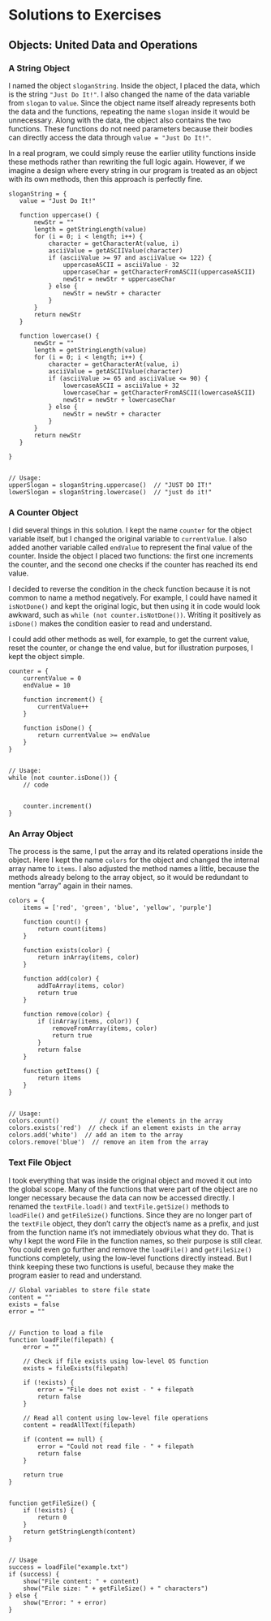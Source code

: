 # Solutions to Exercises

## Objects: United Data and Operations

### A String Object

 I named the object `sloganString`. Inside the object, I placed the data, which is the string `"Just Do It!"`. I also changed the name of the data variable from `slogan` to `value`. Since the object name itself already represents both the data and the functions, repeating the name `slogan` inside it would be unnecessary. Along with the data, the object also contains the two functions. These functions do not need parameters because their bodies can directly access the data through `value = "Just Do It!"`.

 In a real program, we could simply reuse the earlier utility functions inside these methods rather than rewriting the full logic again. However, if we imagine a design where every string in our program is treated as an object with its own methods, then this approach is perfectly fine.

 ```text
sloganString = {
    value = "Just Do It!"
   
    function uppercase() {
        newStr = ""
        length = getStringLength(value)
        for (i = 0; i < length; i++) {
            character = getCharacterAt(value, i)
            asciiValue = getASCIIValue(character)
            if (asciiValue >= 97 and asciiValue <= 122) {
                uppercaseASCII = asciiValue - 32
                uppercaseChar = getCharacterFromASCII(uppercaseASCII)
                newStr = newStr + uppercaseChar
            } else {
                newStr = newStr + character
            }
        }
        return newStr
    }
   
    function lowercase() {
        newStr = ""
        length = getStringLength(value)
        for (i = 0; i < length; i++) {
            character = getCharacterAt(value, i)
            asciiValue = getASCIIValue(character)
            if (asciiValue >= 65 and asciiValue <= 90) {
                lowercaseASCII = asciiValue + 32
                lowercaseChar = getCharacterFromASCII(lowercaseASCII)
                newStr = newStr + lowercaseChar
            } else {
                newStr = newStr + character
            }
        }
        return newStr
    }
   
}


// Usage:
upperSlogan = sloganString.uppercase()  // "JUST DO IT!"
lowerSlogan = sloganString.lowercase()  // "just do it!"
 ```

### A Counter Object

 I did several things in this solution. I kept the name `counter` for the object variable itself, but I changed the original variable to `currentValue`. I also added another variable called `endValue` to represent the final value of the counter. Inside the object I placed two functions: the first one increments the counter, and the second one checks if the counter has reached its end value.

I decided to reverse the condition in the check function because it is not common to name a method negatively. For example, I could have named it `isNotDone()` and kept the original logic, but then using it in code would look awkward, such as `while (not counter.isNotDone())`. Writing it positively as `isDone()` makes the condition easier to read and understand.

I could add other methods as well, for example, to get the current value, reset the counter, or change the end value, but for illustration purposes, I kept the object simple.

```text
counter = {
    currentValue = 0
    endValue = 10
   
    function increment() {
        currentValue++
    }
   
    function isDone() {
        return currentValue >= endValue
    }  
}


// Usage:
while (not counter.isDone()) {
    // code


    counter.increment()
}
```

### An Array Object

The process is the same, I put the array and its related operations inside the object. Here I kept the name `colors` for the object and changed the internal array name to `items`. I also adjusted the method names a little, because the methods already belong to the array object, so it would be redundant to mention “array” again in their names.

```text
colors = {
    items = ['red', 'green', 'blue', 'yellow', 'purple']
   
    function count() {
        return count(items)
    }
   
    function exists(color) {
        return inArray(items, color)
    }
   
    function add(color) {
        addToArray(items, color)
        return true
    }
   
    function remove(color) {
        if (inArray(items, color)) {
            removeFromArray(items, color)
            return true
        }
        return false
    }
   
    function getItems() {
        return items
    }
}


// Usage:
colors.count()           // count the elements in the array
colors.exists('red')  // check if an element exists in the array
colors.add('white')  // add an item to the array
colors.remove('blue')  // remove an item from the array
```

### Text File Object

I took everything that was inside the original object and moved it out into the global scope. Many of the functions that were part of the object are no longer necessary because the data can now be accessed directly. I renamed the `textFile.load()` and `textFile.getSize()` methods to `loadFile()` and `getFileSize()` functions. Since they are no longer part of the `textFile` object, they don’t carry the object’s name as a prefix, and just from the function name it’s not immediately obvious what they do. That is why I kept the word File in the function names, so their purpose is still clear. You could even go further and remove the `loadFile()` and `getFileSize()` functions completely, using the low-level functions directly instead. But I think keeping these two functions is useful, because they make the program easier to read and understand.

```text
// Global variables to store file state
content = ""
exists = false
error = ""


// Function to load a file
function loadFile(filepath) {
    error = ""
   
    // Check if file exists using low-level OS function
    exists = fileExists(filepath)
   
    if (!exists) {
        error = "File does not exist - " + filepath
        return false
    }
   
    // Read all content using low-level file operations
    content = readAllText(filepath)
   
    if (content == null) {
        error = "Could not read file - " + filepath
        return false
    }
   
    return true
}


function getFileSize() {
    if (!exists) {
        return 0
    }
    return getStringLength(content)
}


// Usage
success = loadFile("example.txt")
if (success) {
    show("File content: " + content)
    show("File size: " + getFileSize() + " characters")
} else {
    show("Error: " + error)
}
```